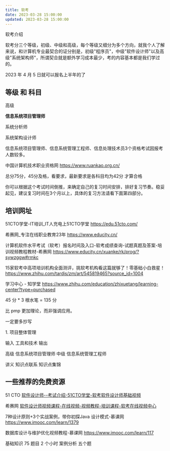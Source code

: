 ```yaml
---
title: 软考
date: 2023-03-28 15:00:00
updated: 2023-03-28 15:00:00
---
```


软考介绍

软考分三个等级，初级、中级和高级，每个等级又细分为多个方向，就我个人了解来说，和计算机专业最契合的证分别是，初级"程序员"，中级"软件设计师"以及高级"系统架构师"，所谓契合就是额外学习成本最少，考的内容基本都是我们学过的。

2023 年 4 月 5 日就可以报名上半年的了

## 等级 和 科目

高级

**信息系统项目管理师**

系统分析师

系统架构设计师


信息系统项目管理师、信息系统管理工程师、信息处理技术员3个资格考试因报考人数较多。


中国计算机技术职业资格网
<https://www.ruankao.org.cn/>

总分75分，45分及格，看要求，最新要求是各科目均为42分 才算合格

你可以根据这个考试时间倒推，来确定自己的复习时间安排，排好复习节奏。稳妥起见，建议复习时间在3个月以上，具体的复习方法请看下面第四部分。


## 培训网址

51CTO学堂-IT培训_IT人充电上51CTO学堂
https://edu.51cto.com/

希赛网_专注在线职业教育23年
https://www.educity.cn/

计算机软件水平考试（软考）报名时间及入口-软考成绩查询-试题真题及答案-培训视频教程教材-希赛网
https://www.educity.cn/xuanke/rk/prog/?sywzggw#rmkc

15家软考中高项培训机构全面测评，挑软考机构看这篇就够了！零基础小白救星！
https://www.zhihu.com/tardis/zm/art/545819465?source_id=1004

学习中心 - 知学堂
https://www.zhihu.com/education/zhixuetang/learning-center?type=purchased

45 分 * 3 根水笔 = 135 分

比 pmp 更加理论，而非强调应用。

一定要多抄写

1\. 项目整体管理

输入 工具和技术 输出

高级 信息系统项目管理师
中级 信息系统管理工程师

讲义
知识点联系
知识点集锦

## 一些推荐的免费资源

51 CTO [软件设计师--考试介绍-51CTO学堂-软考软件设计师基础视频](https://edu.51cto.com/lesson/258238.html)

希赛网 [软件设计师视频课程-在线视频-视频教程-培训课程-软考在线视频中心](https://wangxiao.xisaiwang.com/all/list-136-3-1.html?kyMode=&kyNature=&keyword=)

7种设计原则+3个实战案例，带你初探Java 设计模式-慕课网
https://www.imooc.com/learn/1379

数据库设计与维护优化视频教程-慕课网
https://www.imooc.com/learn/117


基础知识 75 题目 2 个小时
案例分析 五个题 